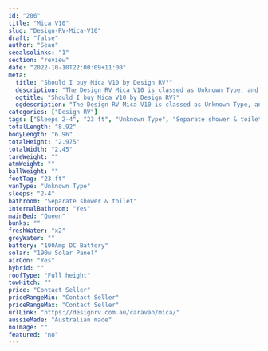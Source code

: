 ```yaml
---
id: "206"
title: "Mica V10"
slug: "Design-RV-Mica-V10"
draft: "false"
author: "Sean"
seealsolinks: "1"
section: "review"
date: "2022-10-10T22:00:09+11:00"
meta:
  title: "Should I buy Mica V10 by Design RV?"
  description: "The Design RV Mica V10 is classed as Unknown Type, and sleeps 2-4 people. It is Australian made and comes in at 23 ft. It generally has Separate shower & toilet."
  ogtitle: "Should I buy Mica V10 by Design RV?"
  ogdescription: "The Design RV Mica V10 is classed as Unknown Type, and sleeps 2-4 people. It is Australian made and comes in at 23 ft. It generally has Separate shower & toilet."
categories: ["Design RV"]
tags: ["Sleeps 2-4", "23 ft", "Unknown Type", "Separate shower & toilet", "Full height", "Price Unknown", "Australian made"]
totalLength: "8.92"
bodyLength: "6.96"
totalHeight: "2.975"
totalWidth: "2.45"
tareWeight: ""
atmWeight: ""
ballWeight: ""
footTag: "23 ft"
vanType: "Unknown Type"
sleeps: "2-4"
bathroom: "Separate shower & toilet"
internalBathroom: "Yes"
mainBed: "Queen"
bunks: ""
freshWater: "x2"
greyWater: ""
battery: "100Amp DC Battery"
solar: "190w Solar Panel"
airCon: "Yes"
hybrid: ""
roofType: "Full height"
towHitch: ""
price: "Contact Seller"
priceRangeMin: "Contact Seller"
priceRangeMax: "Contact Seller"
urlLink: "https://designrv.com.au/caravan/mica/"
aussieMade: "Australian made"
noImage: ""
featured: "no"
---
```

